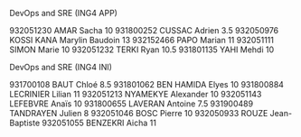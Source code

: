 DevOps and SRE (ING4 APP)

932051230 AMAR Sacha  10
931800252 CUSSAC Adrien 3.5
932050976 KOSSI KANA Marylin Baudoin  13
932152466 PAPO Marian 11
932051111 SIMON Marie 10
932051232 TERKI Ryan  10.5
931801135 YAHI Mehdi  10

DevOps and SRE (ING4 INI)

931700108 BAUT Chloé  8.5
931801062 BEN HAMIDA Elyes  10
931800884 LECRINIER Lilian  11
932051213 NYAMEKYE Alexander  10
932051143 LEFEBVRE Anaïs  10
931800655 LAVERAN Antoine 7.5
931900489 TANDRAYEN Julien  8
932051046 BOSC Pierre 10
932050933 ROUZE Jean-Baptiste 
932051055 BENZEKRI Aicha  11
